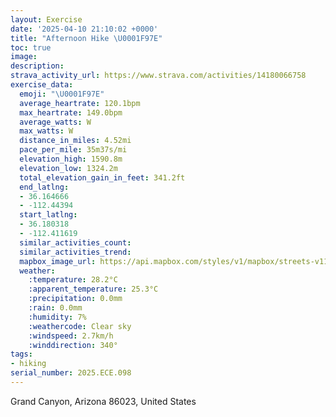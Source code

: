 ```yaml
---
layout: Exercise
date: '2025-04-10 21:10:02 +0000'
title: "Afternoon Hike \U0001F97E"
toc: true
image:
description:
strava_activity_url: https://www.strava.com/activities/14180066758
exercise_data:
  emoji: "\U0001F97E"
  average_heartrate: 120.1bpm
  max_heartrate: 149.0bpm
  average_watts: W
  max_watts: W
  distance_in_miles: 4.52mi
  pace_per_mile: 35m37s/mi
  elevation_high: 1590.8m
  elevation_low: 1324.2m
  total_elevation_gain_in_feet: 341.2ft
  end_latlng:
  - 36.164666
  - -112.44394
  start_latlng:
  - 36.180318
  - -112.411619
  similar_activities_count:
  similar_activities_trend:
  mapbox_image_url: https://api.mapbox.com/styles/v1/mapbox/streets-v11/static/path-5+787af2-1.0(gjy%7BEztbmTDRLT%60%40MT%3FTMf%40g%40n%40Or%40FHQFAN_%40VQ%60%40EJFVGJCROXERWTb%40D%40%3FFJTd%40CVPHPAbAJV%7C%40YHBPCARE%40%3F%5E%5CNHPARQV%3FHRZRL%3FHNNFJAJB%40Wd%40I%5CUREVDTC%5Cc%40%7C%40EJAt%40U%5CALJVh%40j%40PHPn%40H%40RV%5Cv%40FDFTXFPJDPNTCANHBAHPHb%40CFJLFn%40YTO%5E%3FPT%5EA%60%40Lj%40TP%40HJFBZGB%3FHEH_%40To%40FOJKRu%40T%5D%3FMFc%40d%40Op%40%5D%5E%5DRa%40j%40GP%40t%40Vz%40%40XCADBD%5CLZBAACDDETNf%40%40XHLDVCLEtAIr%40%5DhBKRAZ%40%5Cb%40%60ALn%40%5Cb%40J%5E%60%40BHDP%60%40j%40b%40DHZJlAD%5EPTGXLb%40MLQb%40MJW%3FQDGVUJWJGLQ%60%40%5DLENJP%3F%40VRHQ~%40D%60%40d%40XDNJ%40DDJf%40Pl%40UhAAb%40G%5CNl%40%40ZN%5C%40ZFPDr%40P%5EJj%40T%5CVRjATh%40%5EdADv%40IXFb%40VlA%3F%7C%40Rd%40CHCDIb%40QR%3FHGLH%40NBEfACf%40o%40VOAMNOP%40HJLBj%40MBG%3F_%40JKr%40F%3F_BHMAQD%3F%3FIPI%3FGDDFIPTLFJXVQLB%3FBAHEE%40JQTEPIl%40CC%3F%5C%40AC%40AP_%40%60%40GROV%3FPD%40%3FF%3FGDC%40IDIDAV%3FDPJGPRIISFDDELHJZBJJN%40ZMb%40BFZJN%60%40%5CnAZZTRBAGRZDTJH%40NVF%5CEz%40%5Ez%40w%40d%40iB%5Eq%40B%3FNF%5E%40FFn%40ANL%40JRRNOPPHV%40HHDBLPRXJfAT%5EM%3FDJ%40Je%40Qg%40BO%3F%5BDAHW%40i%40FEN%40JKL%40PIT%3FAJD%3FABPA%3FH%40CMDb%40ONBFSECPKHBJINY%5CYJBB%5EJL%3FHFe%40EWCx%40BDIVAb%40G%40%40BMHM%40Wv%40MDSVKZBAKz%40%40%5CCBF%60%40F%40ELFr%40ET%40NCDBAFPOLBDAGU%40QVHBC%40OCSFCIEBBIGBEUC%40%40GGC%3FLMXHOGNH%5BKXMJER%5BVAPIFAL%3FVW%60%40KBEIKBi%40f%40IM%3FIK%40ORE%3FKT%5DRBp%40Cf%40OXUDEF%40LPL%3FXFABHIEENHQDF%3FNFFOa%40CNWL%40LEFHZACDCIW%60%40CBD%3FLOLIVFb%40NNAhADAI%5CBRQj%40SBGH%40DEDGXSP%3FBUFOP%3FLMNE%60%40SLKLAZKb%40%3FDLEEj%40Hj%40CABCEFD%3FAE%40%5ENj%40XZHX%3FVEN%40PCZFRDDLB%3FXr%40%7CARLFNBHANHADLBGFTEV%5BXGXA%5CHH%40RCt%40IZFt%40NTFTKj%40BX%5CdA%40h%40Jb%40Ox%40),pin-s-s+e5b22e(-112.4131,36.17972),pin-s-f+89ae00(-112.4418700000001,36.163950000000014)/auto/800x800?access_token=pk.eyJ1Ijoiam9zaGJlY2ttYW4iLCJhIjoiY205eWR2aDd1MWZ6djJrbXc4a3M0bWZleiJ9.XiG9OWkNcZk2QzjJbxLB4A
  weather:
    :temperature: 28.2°C
    :apparent_temperature: 25.3°C
    :precipitation: 0.0mm
    :rain: 0.0mm
    :humidity: 7%
    :weathercode: Clear sky
    :windspeed: 2.7km/h
    :winddirection: 340°
tags:
- hiking
serial_number: 2025.ECE.098
---
```

Grand Canyon, Arizona 86023, United States
